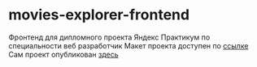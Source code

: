 # movies-explorer-frontend
Фронтенд для дипломного проекта Яндекс Практикум по специальности веб разработчик
Макет проекта доступен по [ссылке](https://disk.yandex.ru/d/xvNR9OL6iNr3nw)
Сам проект опубликован [здесь](https://neon-torrone-3f9890.netlify.app/)
